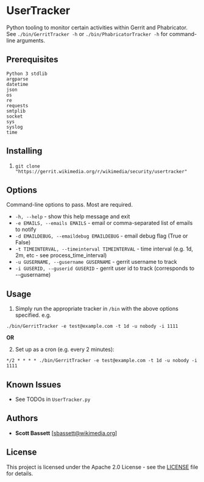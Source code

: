 # UserTracker

Python tooling to monitor certain activities within Gerrit and Phabricator.  See ```./bin/GerritTracker -h``` or ```./bin/PhabricatorTracker -h``` for command-line arguments.

## Prerequisites

```
Python 3 stdlib
argparse
datetime
json
os
re
requests
smtplib
socket
sys
syslog
time
```

## Installing

1. ```git clone "https://gerrit.wikimedia.org/r/wikimedia/security/usertracker"```

## Options

Command-line options to pass.  Most are required.

* ```-h, --help``` - show this help message and exit
* ```-e EMAILS, --emails EMAILS``` - email or comma-separated list of emails to notify
* ```-d EMAILDEBUG, --emaildebug EMAILDEBUG``` - email debug flag (True or False)
* ```-t TIMEINTERVAL, --timeinterval TIMEINTERVAL``` - time interval (e.g. 1d, 2m, etc - see process_time_interval)
* ```-u GUSERNAME, --gusername GUSERNAME``` - gerrit username to track
* ```-i GUSERID, --guserid GUSERID``` - gerrit user id to track (corresponds to --gusername)

## Usage

1. Simply run the appropriate tracker in ```/bin``` with the above options specified.  e.g.

```./bin/GerritTracker -e test@example.com -t 1d -u nobody -i 1111```

**OR**

2. Set up as a cron (e.g. every 2 minutes):

```*/2 * * * * ./bin/GerritTracker -e test@example.com -t 1d -u nobody -i 1111```

## Known Issues

* See TODOs in ```UserTracker.py```

## Authors

* **Scott Bassett** [sbassett@wikimedia.org]

## License

This project is licensed under the Apache 2.0 License - see the [LICENSE](LICENSE) file for details.
